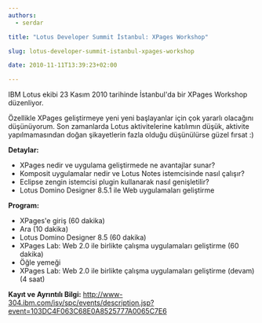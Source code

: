 ```yaml
---
authors:
  - serdar

title: "Lotus Developer Summit İstanbul: XPages Workshop"

slug: lotus-developer-summit-istanbul-xpages-workshop

date: 2010-11-11T13:39:23+02:00

---
```


IBM Lotus ekibi 23 Kasım 2010 tarihinde İstanbul'da bir XPages Workshop düzenliyor.
<!-- more -->
Özellikle XPages geliştirmeye yeni yeni başlayanlar için çok yararlı olacağını düşünüyorum. Son zamanlarda Lotus aktivitelerine katılımın düşük, aktivite yapılmamasından doğan şikayetlerin fazla olduğu düşünülürse güzel fırsat :)

**Detaylar:**
- XPages nedir ve uygulama geliştirmede ne avantajlar sunar?
- Komposit uygulamalar nedir ve Lotus Notes istemcisinde nasıl çalışır?
- Eclipse zengin istemcisi plugin kullanarak nasıl genişletilir?
- Lotus Domino Designer 8.5.1 ile Web uygulamaları geliştirme

**Program:**
- XPages'e giriş (60 dakika)
- Ara (10 dakika)
- Lotus Domino Designer 8.5 (60 dakika)
- XPages Lab: Web 2.0 ile birlikte çalışma uygulamaları geliştirme (60 dakika)
- Öğle yemeği
- XPages Lab: Web 2.0 ile birlikte çalışma uygulamaları geliştirme (devam) (4 saat)

**Kayıt ve Ayrıntılı Bilgi:**
http://www-304.ibm.com/isv/spc/events/description.jsp?event=103DC4F063C68E0A8525777A0065C7E6
